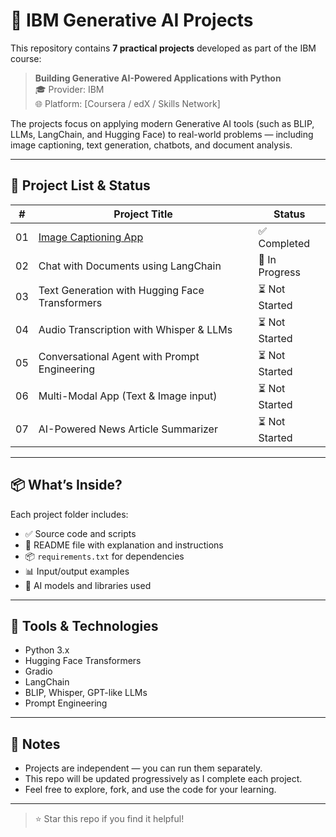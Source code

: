 # 🧠 IBM Generative AI Projects

This repository contains **7 practical projects** developed as part of the IBM course:

> **Building Generative AI-Powered Applications with Python**  
> 🎓 Provider: IBM  
> 🌐 Platform: [Coursera / edX / Skills Network]

The projects focus on applying modern Generative AI tools (such as BLIP, LLMs, LangChain, and Hugging Face) to real-world problems — including image captioning, text generation, chatbots, and document analysis.

---

## 📂 Project List & Status

| #  | Project Title                                   | Status          |
|----|--------------------------------------------------|------------------|
| 01 | [Image Captioning App](./01_image_captioning)   | ✅ Completed     |
| 02 | Chat with Documents using LangChain              | 🔄 In Progress   |
| 03 | Text Generation with Hugging Face Transformers   | ⏳ Not Started   |
| 04 | Audio Transcription with Whisper & LLMs          | ⏳ Not Started   |
| 05 | Conversational Agent with Prompt Engineering     | ⏳ Not Started   |
| 06 | Multi-Modal App (Text & Image input)             | ⏳ Not Started   |
| 07 | AI-Powered News Article Summarizer               | ⏳ Not Started   |

---

## 📦 What’s Inside?

Each project folder includes:

- ✅ Source code and scripts  
- 📄 README file with explanation and instructions  
- 📦 `requirements.txt` for dependencies  
- 📊 Input/output examples  
- 🧠 AI models and libraries used  

---

## 🚀 Tools & Technologies

- Python 3.x
- Hugging Face Transformers
- Gradio
- LangChain
- BLIP, Whisper, GPT-like LLMs
- Prompt Engineering

---

## 📌 Notes

- Projects are independent — you can run them separately.
- This repo will be updated progressively as I complete each project.
- Feel free to explore, fork, and use the code for your learning.

---

> ⭐ Star this repo if you find it helpful!
